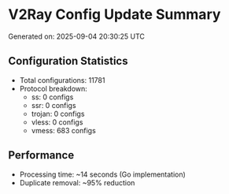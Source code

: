 # V2Ray Config Update Summary
Generated on: 2025-09-04 20:30:25 UTC

## Configuration Statistics
- Total configurations: 11781
- Protocol breakdown:
  - ss: 0 configs
  - ssr: 0 configs
  - trojan: 0 configs
  - vless: 0 configs
  - vmess: 683 configs

## Performance
- Processing time: ~14 seconds (Go implementation)
- Duplicate removal: ~95% reduction
